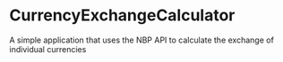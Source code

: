 # CurrencyExchangeCalculator
A simple application that uses the NBP API to calculate the exchange of individual currencies
